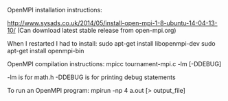 OpenMPI installation instructions:

http://www.sysads.co.uk/2014/05/install-open-mpi-1-8-ubuntu-14-04-13-10/
(Can download latest stable release from open-mpi.org)

When I restarted I had to install:
sudo apt-get install libopenmpi-dev
sudo apt-get install openmpi-bin

OpenMPI compilation instructions:
mpicc tournament-mpi.c -lm [-DDEBUG]

-lm is for math.h
-DDEBUG is for printing debug statements

To run an OpenMPI program:
mpirun -np 4 a.out [> output_file]




